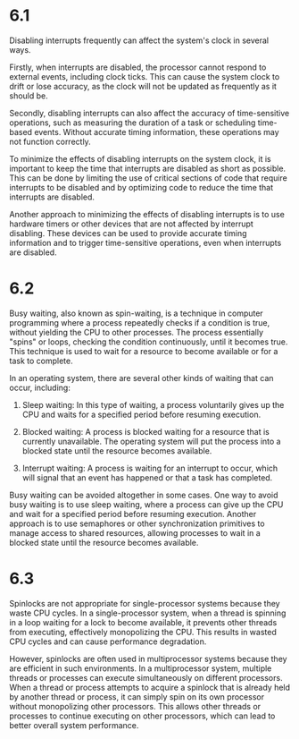 # 6.1

Disabling interrupts frequently can affect the system's clock in several ways.

Firstly, when interrupts are disabled, the processor cannot respond to external events, including clock ticks. This can cause the system clock to drift or lose accuracy, as the clock will not be updated as frequently as it should be.

Secondly, disabling interrupts can also affect the accuracy of time-sensitive operations, such as measuring the duration of a task or scheduling time-based events. Without accurate timing information, these operations may not function correctly.

To minimize the effects of disabling interrupts on the system clock, it is important to keep the time that interrupts are disabled as short as possible. This can be done by limiting the use of critical sections of code that require interrupts to be disabled and by optimizing code to reduce the time that interrupts are disabled.

Another approach to minimizing the effects of disabling interrupts is to use hardware timers or other devices that are not affected by interrupt disabling. These devices can be used to provide accurate timing information and to trigger time-sensitive operations, even when interrupts are disabled.

# 6.2

Busy waiting, also known as spin-waiting, is a technique in computer programming where a process repeatedly checks if a condition is true, without yielding the CPU to other processes. The process essentially "spins" or loops, checking the condition continuously, until it becomes true. This technique is used to wait for a resource to become available or for a task to complete.

In an operating system, there are several other kinds of waiting that can occur, including:

1. Sleep waiting: In this type of waiting, a process voluntarily gives up the CPU and waits for a specified period before resuming execution.

2. Blocked waiting: A process is blocked waiting for a resource that is currently unavailable. The operating system will put the process into a blocked state until the resource becomes available.

3. Interrupt waiting: A process is waiting for an interrupt to occur, which will signal that an event has happened or that a task has completed.

Busy waiting can be avoided altogether in some cases. One way to avoid busy waiting is to use sleep waiting, where a process can give up the CPU and wait for a specified period before resuming execution. Another approach is to use semaphores or other synchronization primitives to manage access to shared resources, allowing processes to wait in a blocked state until the resource becomes available.

# 6.3

Spinlocks are not appropriate for single-processor systems because they waste CPU cycles. In a single-processor system, when a thread is spinning in a loop waiting for a lock to become available, it prevents other threads from executing, effectively monopolizing the CPU. This results in wasted CPU cycles and can cause performance degradation.

However, spinlocks are often used in multiprocessor systems because they are efficient in such environments. In a multiprocessor system, multiple threads or processes can execute simultaneously on different processors. When a thread or process attempts to acquire a spinlock that is already held by another thread or process, it can simply spin on its own processor without monopolizing other processors. This allows other threads or processes to continue executing on other processors, which can lead to better overall system performance.
